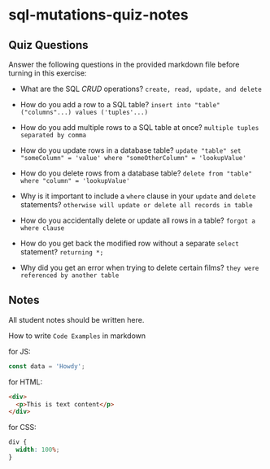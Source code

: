 # sql-mutations-quiz-notes

## Quiz Questions

Answer the following questions in the provided markdown file before turning in this exercise:

- What are the SQL _CRUD_ operations?
  `create, read, update, and delete`

- How do you add a row to a SQL table?
  `insert into "table" ("columns"...) values ('tuples'...)`

- How do you add multiple rows to a SQL table at once?
  `multiple tuples separated by comma`

- How do you update rows in a database table?
  `update "table" set "someColumn" = 'value' where "someOtherColumn" = 'lookupValue'`

- How do you delete rows from a database table?
  `delete from "table" where "column" = 'lookupValue'`

- Why is it important to include a `where` clause in your `update` and `delete` statements?
  `otherwise will update or delete all records in table`

- How do you accidentally delete or update all rows in a table?
  `forgot a where clause`

- How do you get back the modified row without a separate `select` statement?
  `returning *;`

- Why did you get an error when trying to delete certain films?
  `they were referenced by another table`

## Notes

All student notes should be written here.

How to write `Code Examples` in markdown

for JS:

```javascript
const data = 'Howdy';
```

for HTML:

```html
<div>
  <p>This is text content</p>
</div>
```

for CSS:

```css
div {
  width: 100%;
}
```
